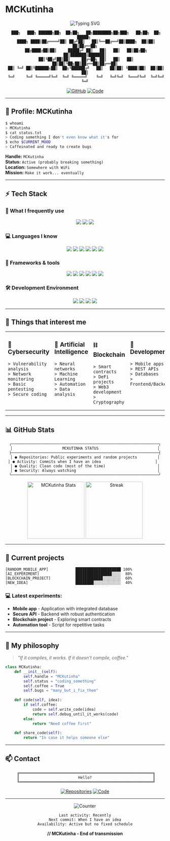 #  **MCKutinha**

<div align="center">

![Typing SVG](https://readme-typing-svg.herokuapp.com?font=Fira+Code&size=24&duration=2500&pause=800&color=9400D3&center=true&vCenter=true&width=700&lines=Building+random+stuff;Experimenting+with+APIs;Creating+mobile+apps;Testing+new+technologies;Debugging+at+3am;Refactoring+for+fun)

```
 ███╗   ███╗ ██████╗██╗  ██╗██╗   ██╗████████╗██╗███╗   ██╗██╗  ██╗ █████╗ 
 ████╗ ████║██╔════╝██║ ██╔╝██║   ██║╚══██╔══╝██║████╗  ██║██║  ██║██╔══██╗
 ██╔████╔██║██║     █████╔╝ ██║   ██║   ██║   ██║██╔██╗ ██║███████║███████║
 ██║╚██╔╝██║██║     ██╔═██╗ ██║   ██║   ██║   ██║██║╚██╗██║██╔══██║██╔══██║
 ██║ ╚═╝ ██║╚██████╗██║  ██╗╚██████╔╝   ██║   ██║██║ ╚████║██║  ██║██║  ██║
 ╚═╝     ╚═╝ ╚═════╝╚═╝  ╚═╝ ╚═════╝    ╚═╝   ╚═╝╚═╝  ╚═══╝╚═╝  ╚═╝╚═╝  ╚═╝
```

[![GitHub](https://img.shields.io/badge/🌌_Explore_the_Void-181717?style=for-the-badge&logo=github&logoColor=9400D3)](https://github.com/JGal94?tab=repositories)
[![Code](https://img.shields.io/badge/⚡_Enter_the_Matrix-9400D3?style=for-the-badge&logo=matrix&logoColor=white)](#)

</div>

---

## 🌟 **Profile: MCKutinha**

```bash
$ whoami
> MCKutinha
$ cat status.txt
> Coding something I don't even know what it's for
$ echo $CURRENT_MOOD
> Caffeinated and ready to create bugs
```

**Handle:** `MCKutinha`  
**Status:** `Active (probably breaking something)`  
**Location:** `Somewhere with WiFi`  
**Mission:** `Make it work... eventually`

---

## ⚡ **Tech Stack**

### **🌌 What I frequently use**
<p align="center">
  <img src="https://img.shields.io/badge/Cybersecurity-FF6B6B?style=for-the-badge&logo=shield&logoColor=white&labelColor=2C3E50" />
  <img src="https://img.shields.io/badge/AI%20%26%20ML-4ECDC4?style=for-the-badge&logo=tensorflow&logoColor=white&labelColor=2C3E50" />
  <img src="https://img.shields.io/badge/REST%20APIs-45B7D1?style=for-the-badge&logo=fastapi&logoColor=white&labelColor=2C3E50" />
</p>

### **💻 Languages I know**
<p align="center">
  <img src="https://img.shields.io/badge/Python-FFD43B?style=for-the-badge&logo=python&logoColor=blue" />
  <img src="https://img.shields.io/badge/C%23-239120?style=for-the-badge&logo=csharp&logoColor=white" />
  <img src="https://img.shields.io/badge/JavaScript-F7DF1E?style=for-the-badge&logo=javascript&logoColor=black" />
  <img src="https://img.shields.io/badge/TypeScript-3178C6?style=for-the-badge&logo=typescript&logoColor=white" />
  <img src="https://img.shields.io/badge/Java-ED8B00?style=for-the-badge&logo=openjdk&logoColor=white" />
  <img src="https://img.shields.io/badge/C++-00599C?style=for-the-badge&logo=cplusplus&logoColor=white" />
</p>

### **🚀 Frameworks & tools**
<p align="center">
  <img src="https://img.shields.io/badge/FastAPI-009688?style=for-the-badge&logo=fastapi&logoColor=white" />
  <img src="https://img.shields.io/badge/.NET-512BD4?style=for-the-badge&logo=dotnet&logoColor=white" />
  <img src="https://img.shields.io/badge/React-61DAFB?style=for-the-badge&logo=react&logoColor=black" />
  <img src="https://img.shields.io/badge/Node.js-339933?style=for-the-badge&logo=nodedotjs&logoColor=white" />
  <img src="https://img.shields.io/badge/SQL%20Server-CC2927?style=for-the-badge&logo=microsoftsqlserver&logoColor=white" />
  <img src="https://img.shields.io/badge/Git-F05032?style=for-the-badge&logo=git&logoColor=white" />
</p>

### **🛠️ Development Environment**
<p align="center">
  <img src="https://img.shields.io/badge/VS%20Code-007ACC?style=for-the-badge&logo=visualstudiocode&logoColor=white" />
  <img src="https://img.shields.io/badge/Visual%20Studio-5C2D91?style=for-the-badge&logo=visualstudio&logoColor=white" />
  <img src="https://img.shields.io/badge/Docker-2496ED?style=for-the-badge&logo=docker&logoColor=white" />
  <img src="https://img.shields.io/badge/Postman-FF6C37?style=for-the-badge&logo=postman&logoColor=white" />
</p>

---

## 🧪 **Things that interest me**

<table>
<tr>
<td valign="top" width="25%">

### 🔐 **Cybersecurity**
```
> Vulnerability analysis
> Network monitoring  
> Basic pentesting
> Secure coding
```

</td>
<td valign="top" width="25%">

### 🤖 **Artificial Intelligence**
```
> Neural networks
> Machine Learning
> Automation
> Data analysis
```

</td>
<td valign="top" width="25%">

### ⛓️ **Blockchain**
```
> Smart contracts
> DeFi projects
> Web3 development
> Cryptography
```

</td>
<td valign="top" width="25%">

### 📱 **Development**
```
> Mobile apps
> REST APIs
> Databases
> Frontend/Backend
```

</td>
</tr>
</table>

---

## 📊 **GitHub Stats**

<div align="center">

```
┌─────────────────────────────────────────────────────────────────┐
│                      MCKUTINHA STATUS                          │
├─────────────────────────────────────────────────────────────────┤
│ ● Repositories: Public experiments and random projects         │
│ ● Activity: Commits when I have an idea                        │  
│ ● Quality: Clean code (most of the time)                       │
│ ● Security: Always watching                                    │
└─────────────────────────────────────────────────────────────────┘
```

<img src="https://github-readme-stats.vercel.app/api?username=JGal94&show_icons=true&theme=synthwave&hide_border=true&bg_color=0D1117&text_color=9400D3&icon_color=FF6EC7&title_color=00D9FF&border_radius=15" alt="MCKutinha Stats" height="180"/>
<img src="https://github-readme-streak-stats.herokuapp.com/?user=JGal94&theme=synthwave&hide_border=true&background=0D1117&stroke=9400D3&ring=FF6EC7&fire=00D9FF&currStreakLabel=9400D3&border_radius=15" alt="Streak" height="180"/>

</div>

---

## 🚧 **Current projects**

```
[RANDOM_MOBILE_APP]            ████████████████████ 100%
[AI_EXPERIMENT]                ████████████████░░░░  80%
[BLOCKCHAIN_PROJECT]           ████████████░░░░░░░░  60%
[NEW_IDEA]                     ████████░░░░░░░░░░░░  40%
```

### **💻 Latest experiments:**
- **Mobile app** - Application with integrated database
- **Secure API** - Backend with robust authentication
- **Blockchain project** - Exploring smart contracts
- **Automation tool** - Script for repetitive tasks

---

## 💭 **My philosophy**

> *"If it compiles, it works. If it doesn't compile, coffee."*

```python
class MCKutinha:
    def __init__(self):
        self.handle = "MCKutinha"
        self.status = "coding_something"
        self.coffee = True
        self.bugs = "many_but_i_fix_them"
        
    def code(self, idea):
        if self.coffee:
            code = self.write_code(idea)
            return self.debug_until_it_works(code)
        else:
            return "Need coffee first"
        
    def share_code(self):
        return "In case it helps someone else"
```

---

## 📫 **Contact**

<div align="center">

```
 ╔═══════════════════════════════════════════════════════════╗
 ║                          Hello?                           ║
 ╚═══════════════════════════════════════════════════════════╝
```

[![Repositories](https://img.shields.io/badge/🚀_View_Repositories-181717?style=for-the-badge&logo=github&logoColor=9400D3)](https://github.com/JGal94?tab=repositories)
[![Code](https://img.shields.io/badge/💻_Check_Code-9400D3?style=for-the-badge&logo=terminal&logoColor=white)](#)

---

<img src="https://komarev.com/ghpvc/?username=JGal94&style=for-the-badge&color=blueviolet&label=VISITORS" alt="Counter"/>

```
Last activity: Recently
Next commit: When I have an idea
Availability: Active but no fixed schedule
```

**// MCKutinha - End of transmission**

</div>
